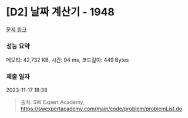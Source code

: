 # [D2] 날짜 계산기 - 1948 

[문제 링크](https://swexpertacademy.com/main/code/problem/problemDetail.do?contestProbId=AV5PnnU6AOsDFAUq) 

### 성능 요약

메모리: 42,732 KB, 시간: 94 ms, 코드길이: 449 Bytes

### 제출 일자

2023-11-17 18:38



> 출처: SW Expert Academy, https://swexpertacademy.com/main/code/problem/problemList.do